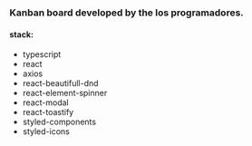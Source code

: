 ### Kanban board developed by the los programadores.

#### stack:
   * typescript  
   * react  
   * axios  
   * react-beautifull-dnd  
   * react-element-spinner  
   * react-modal  
   * react-toastify  
   * styled-components  
   * styled-icons  
